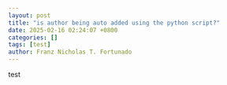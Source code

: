 ```yaml
---
layout: post
title: "is author being auto added using the python script?"
date: 2025-02-16 02:24:07 +0800
categories: []
tags: [test]
author: Franz Nicholas T. Fortunado
---
```


test <br>